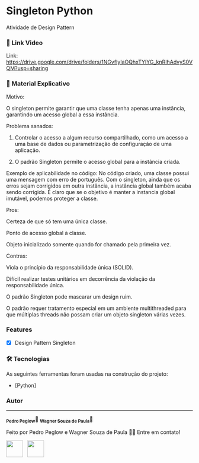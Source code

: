 # Singleton Python

Atividade de Design Pattern

### 🎥 Link Video

Link: https://drive.google.com/drive/folders/1NGvflyIaOQhxTYlYG_knRIhAdvyS0VQM?usp=sharing

### 📄 Material Explicativo

Motivo:

O singleton permite garantir que uma classe tenha apenas uma instância, garantindo um acesso global a essa instância.

Problema sanados:
1) Controlar o acesso a algum recurso compartilhado, como um acesso a uma base de dados ou parametrização de configuração de uma aplicação.

2) O padrão Singleton permite o acesso global para a instância criada.

Exemplo de aplicabilidade no código:
No código criado, uma classe possui uma mensagem com erro de português. Com o singleton, ainda que os erros sejam corrigidos em outra instância, a instância global também acaba sendo corrigida.
É claro que se o objetivo é manter a instancia global imutável, podemos proteger a classe.

Pros:
<p>Certeza de que só tem uma única classe.</p>
<p>Ponto de acesso global à classe.</p>
<p>Objeto inicializado somente quando for chamado pela primeira vez.<p>

Contras:
<p>Viola o princípio da responsabilidade única (SOLID).</p>
<p>Difícil realizar testes unitários em decorrência da violação da responsabilidade única.</p>
<p>O padrão Singleton pode mascarar um design ruim.</p>
<p>O padrão requer tratamento especial em um ambiente multithreaded para que múltiplas threads não possam criar um objeto singleton várias vezes.</p>

### Features

- [x] Design Pattern Singleton

### 🛠 Tecnologias

As seguintes ferramentas foram usadas na construção do projeto:

- [Python]

### Autor

---

<sub><b>Pedro Peglow</b></sub>🚀
<sub><b>Wagner Souza de Paula</b></sub>🚀

Feito por Pedro Peglow e Wagner Souza de Paula 👋🏽 Entre em contato!

<a href="https://github.com/wagnersouzadepaula"><img src="https://github.com/wagnersouzadepaula.png" width="45" height="45"></a> &nbsp;
<a href="https://github.com/pedropeglow"><img src="https://github.com/pedropeglow.png" width="45" height="45"></a> &nbsp;


